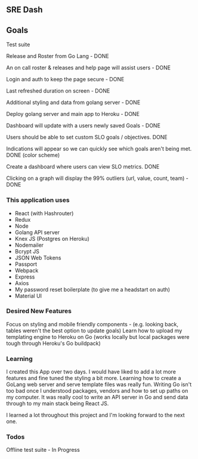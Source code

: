 ## SRE Dash

## Goals

Test suite

Release and Roster from Go Lang - DONE

An on call roster & releases and help page will assist users - DONE

Login and auth to keep the page secure - DONE

Last refreshed duration on screen - DONE

Additional styling and data from golang server - DONE

Deploy golang server and main app to Heroku - DONE

Dashboard will update with a users newly saved Goals - DONE

Users should be able to set custom SLO goals / objectives. DONE

Indications will appear so we can quickly see which goals aren't being met. DONE (color scheme)

Create a dashboard where users can view SLO metrics. DONE

Clicking on a graph will display the 99% outliers (url, value, count, team) - DONE

### This application uses

- React (with Hashrouter)
- Redux
- Node
- Golang API server
- Knex JS (Postgres on Heroku)
- Nodemailer
- Bcrypt JS
- JSON Web Tokens
- Passport
- Webpack
- Express
- Axios
- My password reset boilerplate (to give me a headstart on auth)
- Material UI

### Desired New Features

Focus on styling and mobile friendly components - (e.g. looking back, tables weren't the best option to update goals)
Learn how to upload my templating engine to Heroku on Go (works locally but local packages were tough through Heroku's Go buildpack)

### Learning
I created this App over two days. I would have liked to add a lot more features and fine tuned the styling a bit more. Learning how to create a GoLang web server and serve template files was really fun. Writing Go isn't too bad once I understood packages, vendors and how to set up paths on my computer. It was really cool to write an API server in Go and send data through to my main stack being React JS. 

I learned a lot throughout this project and I'm looking forward to the next one.

### Todos

Offline test suite - In Progress
